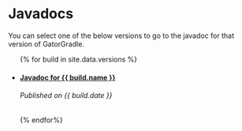 # Javadocs
You can select one of the below versions to go to the javadoc for that version of GatorGradle.


<ul>
{% for build in site.data.versions %}
    <li>
        <h4><a href="/gatorgradle/docs/{{ build.name }}">
            Javadoc for {{ build.name }}
        </a></h4>
        <h6>Published on {{ build.date }}</h6>
    </li>
{% endfor%}
</ul>
